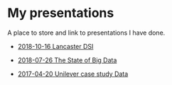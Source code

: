 # My presentations

A place to store and link to presentations I have done.

* [2018-10-16 Lancaster DSI](https://trianglegirl.github.io/presentations/2018-10-16-lancaster-dsi/2018-10-16-lancaster-dsi.html#1)

* [2018-07-26 The State of Big Data](https://trianglegirl.github.io/presentations/2018-07-26-the-state-of-big-data/the-state-of-big-data.html#1)

* [2017-04-20 Unilever case study Data](https://trianglegirl.github.io/presentations/2017-04-20-unilever-case-study/2017-04-20-unilever-case-study#1)



